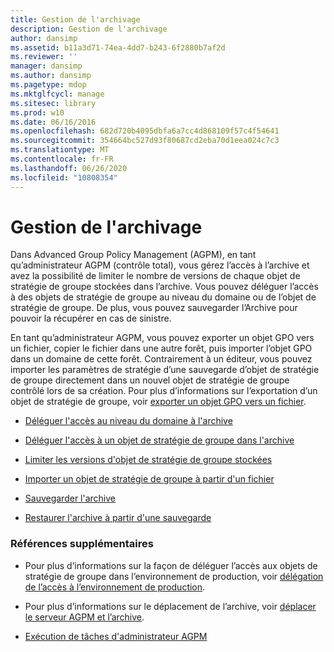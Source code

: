 ```yaml
---
title: Gestion de l'archivage
description: Gestion de l'archivage
author: dansimp
ms.assetid: b11a3d71-74ea-4dd7-b243-6f2880b7af2d
ms.reviewer: ''
manager: dansimp
ms.author: dansimp
ms.pagetype: mdop
ms.mktglfcycl: manage
ms.sitesec: library
ms.prod: w10
ms.date: 06/16/2016
ms.openlocfilehash: 682d720b4095dbfa6a7cc4d868109f57c4f54641
ms.sourcegitcommit: 354664bc527d93f80687cd2eba70d1eea024c7c3
ms.translationtype: MT
ms.contentlocale: fr-FR
ms.lasthandoff: 06/26/2020
ms.locfileid: "10808354"
---
```

# Gestion de l'archivage


Dans Advanced Group Policy Management (AGPM), en tant qu’administrateur AGPM (contrôle total), vous gérez l’accès à l’archive et avez la possibilité de limiter le nombre de versions de chaque objet de stratégie de groupe stockées dans l’archive. Vous pouvez déléguer l’accès à des objets de stratégie de groupe au niveau du domaine ou de l’objet de stratégie de groupe. De plus, vous pouvez sauvegarder l’Archive pour pouvoir la récupérer en cas de sinistre.

En tant qu’administrateur AGPM, vous pouvez exporter un objet GPO vers un fichier, copier le fichier dans une autre forêt, puis importer l’objet GPO dans un domaine de cette forêt. Contrairement à un éditeur, vous pouvez importer les paramètres de stratégie d’une sauvegarde d’objet de stratégie de groupe directement dans un nouvel objet de stratégie de groupe contrôlé lors de sa création. Pour plus d’informations sur l’exportation d’un objet de stratégie de groupe, voir [exporter un objet GPO vers un fichier](export-a-gpo-to-a-file.md).

-   [Déléguer l'accès au niveau du domaine à l'archive](delegate-domain-level-access-to-the-archive-agpm40.md)

-   [Déléguer l'accès à un objet de stratégie de groupe dans l'archive](delegate-access-to-an-individual-gpo-in-the-archive-agpm40.md)

-   [Limiter les versions d'objet de stratégie de groupe stockées](limit-the-gpo-versions-stored-agpm40.md)

-   [Importer un objet de stratégie de groupe à partir d'un fichier](import-a-gpo-from-a-file-agpmadmin.md)

-   [Sauvegarder l'archive](back-up-the-archive-agpm40.md)

-   [Restaurer l'archive à partir d'une sauvegarde](restore-the-archive-from-a-backup-agpm40.md)

### Références supplémentaires

-   Pour plus d’informations sur la façon de déléguer l’accès aux objets de stratégie de groupe dans l’environnement de production, voir [délégation de l’accès à l’environnement de production](delegate-access-to-the-production-environment-agpm40.md).

-   Pour plus d’informations sur le déplacement de l’archive, voir [déplacer le serveur AGPM et l’archive](move-the-agpm-server-and-the-archive-agpm40.md).

-   [Exécution de tâches d'administrateur AGPM](performing-agpm-administrator-tasks-agpm40.md)

 

 





